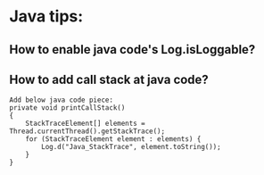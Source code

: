 # Java tips:
## How to enable java code's Log.isLoggable?

## How to add call stack at java code?
    Add below java code piece:
    private void printCallStack() 
    {
        StackTraceElement[] elements = Thread.currentThread().getStackTrace();
        for (StackTraceElement element : elements) {
            Log.d("Java_StackTrace", element.toString());
        }
    }
